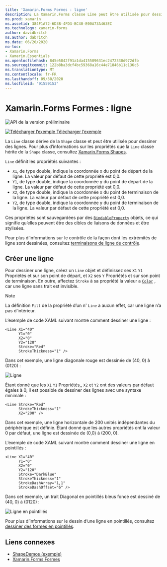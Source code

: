```yaml
---
title: 'Xamarin.Forms Formes : ligne'
description: La Xamarin.Forms classe Line peut être utilisée pour dessiner des lignes.
ms.prod: xamarin
ms.assetid: 384F1A72-6D3B-4FD3-BC40-E00A73A463EC
ms.technology: xamarin-forms
author: davidbritch
ms.author: dabritch
ms.date: 06/20/2020
no-loc:
- Xamarin.Forms
- Xamarin.Essentials
ms.openlocfilehash: 845e5842f91a1da415509631ec2472330d972dfb
ms.sourcegitcommit: 122b8ba3dcf4bc59368a16c44e71846b11c136c5
ms.translationtype: MT
ms.contentlocale: fr-FR
ms.lasthandoff: 09/30/2020
ms.locfileid: "91559153"
---
```

# <a name="no-locxamarinforms-shapes-line"></a>Xamarin.Forms Formes : ligne

![API de la version préliminaire](~/media/shared/preview.png)

[![Télécharger l’exemple](~/media/shared/download.png) Télécharger l’exemple](https://docs.microsoft.com/samples/xamarin/xamarin-forms-samples/userinterface-shapesdemos/)

La `Line` classe dérive de la `Shape` classe et peut être utilisée pour dessiner des lignes. Pour plus d’informations sur les propriétés que la `Line` classe hérite de la `Shape` classe, consultez [ Xamarin.Forms Shapes](index.md).

`Line` définit les propriétés suivantes :

- `X1`, de type double, indique la coordonnée x du point de départ de la ligne. La valeur par défaut de cette propriété est 0,0.
- `Y1`, de type double, indique la coordonnée y du point de départ de la ligne. La valeur par défaut de cette propriété est 0,0.
- `X2`, de type double, indique la coordonnée x du point de terminaison de la ligne. La valeur par défaut de cette propriété est 0,0.
- `Y2`, de type double, indique la coordonnée y du point de terminaison de la ligne. La valeur par défaut de cette propriété est 0,0.

Ces propriétés sont sauvegardées par des [`BindableProperty`](xref:Xamarin.Forms.BindableProperty) objets, ce qui signifie qu’elles peuvent être des cibles de liaisons de données et être stylisées.

Pour plus d’informations sur le contrôle de la façon dont les extrémités de ligne sont dessinées, consultez [terminaisons de ligne de contrôle](index.md#control-line-ends).

## <a name="create-a-line"></a>Créer une ligne

Pour dessiner une ligne, créez un `Line` objet et définissez ses `X1` `Y1` Propriétés et sur son point de départ, et `X2` ses `Y` Propriétés et sur son point de terminaison. En outre, affectez `Stroke` à sa propriété la valeur a [`Color`](xref:Xamarin.Forms.Color) , car une ligne sans trait est invisible.

> [!NOTE]
> La définition `Fill` de la propriété d’un n' `Line` a aucun effet, car une ligne n’a pas d’intérieur.

L’exemple de code XAML suivant montre comment dessiner une ligne :

```xaml
<Line X1="40"
      Y1="0"
      X2="0"
      Y2="120"
      Stroke="Red"
      StrokeThickness="1" />
```

Dans cet exemple, une ligne diagonale rouge est dessinée de (40, 0) à (0120) :

![Ligne](line-images/line.png "Ligne")

Étant donné que les `X1` `Y1` Propriétés,, `X2` et `Y2` ont des valeurs par défaut égales à 0, il est possible de dessiner des lignes avec une syntaxe minimale :

```xaml
<Line Stroke="Red"
      StrokeThickness="1"
      X2="200" />
```

Dans cet exemple, une ligne horizontale de 200 unités indépendantes du périphérique est définie. Étant donné que les autres propriétés ont la valeur 0 par défaut, une ligne est dessinée de (0,0) à (200, 0).

L’exemple de code XAML suivant montre comment dessiner une ligne en pointillés :

```xaml
<Line X1="40"
      Y1="0"
      X2="0"
      Y2="120"
      Stroke="DarkBlue"
      StrokeThickness="1"
      StrokeDashArray="1,1"
      StrokeDashOffset="6" />
```

Dans cet exemple, un trait Diagonal en pointillés bleus foncé est dessiné de (40, 0) à (0120) :

![Ligne en pointillés](line-images/dashed-line.png "Ligne en pointillés")

Pour plus d’informations sur le dessin d’une ligne en pointillés, consultez [dessiner des formes en pointillés](index.md#draw-dashed-shapes).

## <a name="related-links"></a>Liens connexes

- [ShapeDemos (exemple)](/samples/xamarin/xamarin-forms-samples/userinterface-shapesdemos/)
- [Xamarin.Forms Formes](index.md)